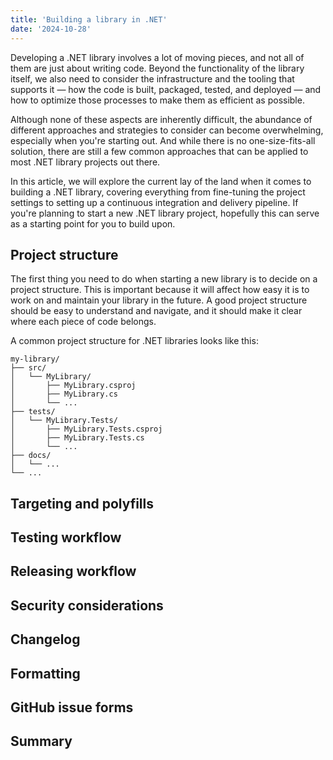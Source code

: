 ```yaml
---
title: 'Building a library in .NET'
date: '2024-10-28'
---
```


Developing a .NET library involves a lot of moving pieces, and not all of them are just about writing code. Beyond the functionality of the library itself, we also need to consider the infrastructure and the tooling that supports it — how the code is built, packaged, tested, and deployed — and how to optimize those processes to make them as efficient as possible.

Although none of these aspects are inherently difficult, the abundance of different approaches and strategies to consider can become overwhelming, especially when you're starting out. And while there is no one-size-fits-all solution, there are still a few common approaches that can be applied to most .NET library projects out there.

In this article, we will explore the current lay of the land when it comes to building a .NET library, covering everything from fine-tuning the project settings to setting up a continuous integration and delivery pipeline. If you're planning to start a new .NET library project, hopefully this can serve as a starting point for you to build upon.

## Project structure

The first thing you need to do when starting a new library is to decide on a project structure. This is important because it will affect how easy it is to work on and maintain your library in the future. A good project structure should be easy to understand and navigate, and it should make it clear where each piece of code belongs.

A common project structure for .NET libraries looks like this:

```
my-library/
├── src/
│   └── MyLibrary/
│       ├── MyLibrary.csproj
│       ├── MyLibrary.cs
│       └── ...
├── tests/
│   └── MyLibrary.Tests/
│       ├── MyLibrary.Tests.csproj
│       ├── MyLibrary.Tests.cs
│       └── ...
├── docs/
│   └── ...
└── ...
```

## Targeting and polyfills

## Testing workflow

## Releasing workflow

## Security considerations

## Changelog

## Formatting

## GitHub issue forms

## Summary
